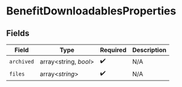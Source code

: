 # BenefitDownloadablesProperties


## Fields

| Field                 | Type                  | Required              | Description           |
| --------------------- | --------------------- | --------------------- | --------------------- |
| `archived`            | array<string, *bool*> | :heavy_check_mark:    | N/A                   |
| `files`               | array<*string*>       | :heavy_check_mark:    | N/A                   |